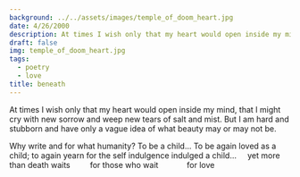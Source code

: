 ```yaml
---
background: ../../assets/images/temple_of_doom_heart.jpg
date: 4/26/2000
description: At times I wish only that my heart would open inside my mind...
draft: false
img: temple_of_doom_heart.jpg
tags:
  - poetry
  - love
title: beneath
---
```


At times I wish only that my heart would open inside my mind,
that I might cry with new sorrow and weep new tears of salt and mist.
But I am hard and stubborn and have only a vague idea
of what beauty may or may not be.

Why write and for what humanity? To be a child...
To be again loved as a child; to again yearn for the self indulgence indulged a child...
    yet more than death waits
        for those who wait
            for love
